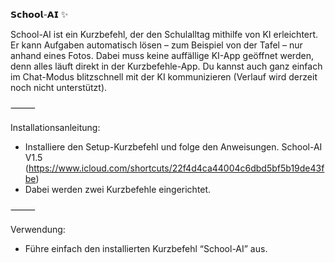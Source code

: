 𝗦𝗰𝗵𝗼𝗼𝗹-𝗔𝗜 ✨

School-AI ist ein Kurzbefehl, der den Schulalltag mithilfe von KI erleichtert.
Er kann Aufgaben automatisch lösen – zum Beispiel von der Tafel – nur anhand eines Fotos.
Dabei muss keine auffällige KI-App geöffnet werden, denn alles läuft direkt in der Kurzbefehle-App.
Du kannst auch ganz einfach im Chat-Modus blitzschnell mit der KI kommunizieren (Verlauf wird derzeit noch nicht unterstützt).

⸻

Installationsanleitung:

- Installiere den Setup-Kurzbefehl und folge den Anweisungen.
  School-AI V1.5 (https://www.icloud.com/shortcuts/22f4d4ca44004c6dbd5bf5b19de43fbe)
- Dabei werden zwei Kurzbefehle eingerichtet.

⸻

Verwendung:

- Führe einfach den installierten Kurzbefehl “School-AI” aus.

